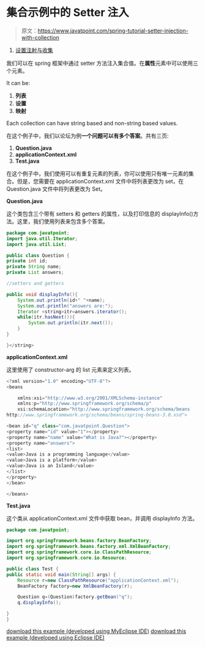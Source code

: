 # 集合示例中的 Setter 注入

> 原文：<https://www.javatpoint.com/spring-tutorial-setter-injection-with-collection>

1.  [设置注射与收集](#)

我们可以在 spring 框架中通过 setter 方法注入集合值。在**属性**元素中可以使用三个元素。

It can be:

1.  **列表**
2.  **设置**
3.  **映射**

Each collection can have string based and non-string based values.

在这个例子中，我们以论坛为例**一个问题可以有多个答案**。共有三页:

1.  **Question.java**
2.  **applicationContext.xml**
3.  **Test.java**

在这个例子中，我们使用可以有重复元素的列表，你可以使用只有唯一元素的集合。但是，您需要在 applicationContext.xml 文件中将列表更改为 set，在 Question.java 文件中将列表更改为 Set。

**Question.java**

这个类包含三个带有 setters 和 getters 的属性，以及打印信息的 displayInfo()方法。这里，我们使用列表来包含多个答案。

```java
package com.javatpoint;
import java.util.Iterator;
import java.util.List;

public class Question {
private int id;
private String name;
private List answers;

//setters and getters

public void displayInfo(){
	System.out.println(id+" "+name);
	System.out.println("answers are:");
	Iterator <string>itr=answers.iterator();
	while(itr.hasNext()){
		System.out.println(itr.next());
	}
}

}</string> 
```

**applicationContext.xml**

这里使用了 constructor-arg 的 list 元素来定义列表。

```java
<?xml version="1.0" encoding="UTF-8"?>
<beans

	xmlns:xsi="http://www.w3.org/2001/XMLSchema-instance"
	xmlns:p="http://www.springframework.org/schema/p"
	xsi:schemaLocation="http://www.springframework.org/schema/beans 
http://www.springframework.org/schema/beans/spring-beans-3.0.xsd">

<bean id="q" class="com.javatpoint.Question">
<property name="id" value="1"></property>
<property name="name" value="What is Java?"></property>
<property name="answers">
<list>
<value>Java is a programming language</value>
<value>Java is a platform</value>
<value>Java is an Island</value>
</list>
</property>
</bean>

</beans>

```

**Test.java**

这个类从 applicationContext.xml 文件中获取 bean，并调用 displayInfo 方法。

```java
package com.javatpoint;

import org.springframework.beans.factory.BeanFactory;
import org.springframework.beans.factory.xml.XmlBeanFactory;
import org.springframework.core.io.ClassPathResource;
import org.springframework.core.io.Resource;

public class Test {
public static void main(String[] args) {
	Resource r=new ClassPathResource("applicationContext.xml");
	BeanFactory factory=new XmlBeanFactory(r);

	Question q=(Question)factory.getBean("q");
	q.displayInfo();

}
}

```

[download this example (developed using MyEclipse IDE)](https://static.javatpoint.com/src/sp/si3.zip)
[download this example (developed using Eclipse IDE)](https://static.javatpoint.com/src/sp/eclipse/si3.zip)